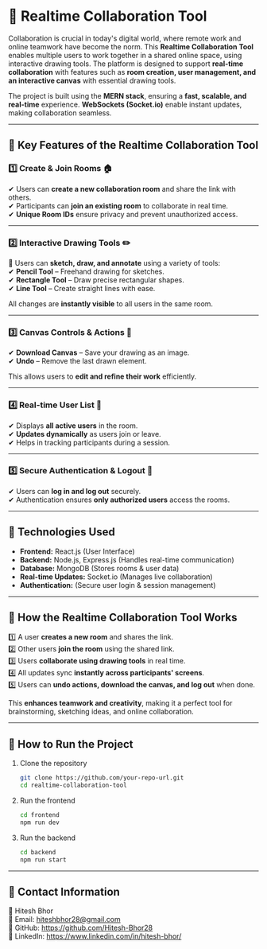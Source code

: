 # 🔗 Realtime Collaboration Tool  

Collaboration is crucial in today's digital world, where remote work and online teamwork have become the norm. This **Realtime Collaboration Tool** enables multiple users to work together in a shared online space, using interactive drawing tools. The platform is designed to support **real-time collaboration** with features such as **room creation, user management, and an interactive canvas** with essential drawing tools.  

The project is built using the **MERN stack**, ensuring a **fast, scalable, and real-time** experience. **WebSockets (Socket.io)** enable instant updates, making collaboration seamless.  

---

## 🔹 **Key Features of the Realtime Collaboration Tool**  

### **1️⃣ Create & Join Rooms 🏠**  
✔ Users can **create a new collaboration room** and share the link with others.  
✔ Participants can **join an existing room** to collaborate in real time.  
✔ **Unique Room IDs** ensure privacy and prevent unauthorized access.  

---

### **2️⃣ Interactive Drawing Tools ✏️**  
📌 Users can **sketch, draw, and annotate** using a variety of tools:  
✔ **Pencil Tool** – Freehand drawing for sketches.  
✔ **Rectangle Tool** – Draw precise rectangular shapes.  
✔ **Line Tool** – Create straight lines with ease.  

All changes are **instantly visible** to all users in the same room.  

---

### **3️⃣ Canvas Controls & Actions 🎨**  
✔ **Download Canvas** – Save your drawing as an image.  
✔ **Undo** – Remove the last drawn element.  

This allows users to **edit and refine their work** efficiently.  

---

### **4️⃣ Real-time User List 👥**  
✔ Displays **all active users** in the room.  
✔ **Updates dynamically** as users join or leave.  
✔ Helps in tracking participants during a session.  

---

### **5️⃣ Secure Authentication & Logout 🔐**  
✔ Users can **log in and log out** securely.  
✔ Authentication ensures **only authorized users** access the rooms.  

---

## 🔧 **Technologies Used**  
- **Frontend:** React.js (User Interface)  
- **Backend:** Node.js, Express.js (Handles real-time communication)  
- **Database:** MongoDB (Stores rooms & user data)  
- **Real-time Updates:** Socket.io (Manages live collaboration)  
- **Authentication:** (Secure user login & session management)  

---

## 🚀 **How the Realtime Collaboration Tool Works**  
1️⃣ A user **creates a new room** and shares the link.  
2️⃣ Other users **join the room** using the shared link.  
3️⃣ Users **collaborate using drawing tools** in real time.  
4️⃣ All updates sync **instantly across participants' screens**.  
5️⃣ Users can **undo actions, download the canvas, and log out** when done.  

This **enhances teamwork and creativity**, making it a perfect tool for brainstorming, sketching ideas, and online collaboration.  

---

## 📌 **How to Run the Project**  
1. Clone the repository  
   ```sh
   git clone https://github.com/your-repo-url.git
   cd realtime-collaboration-tool
2. Run the frontend  
   ```sh
   cd frontend
   npm run dev
3. Run the backend  
   ```sh
   cd backend
   npm run start
   
---

## 📧 Contact Information 
💼 Hitesh Bhor  
📩 Email: hiteshbhor28@gmail.com  
🔗 GitHub: https://github.com/Hitesh-Bhor28  
🚀 LinkedIn: https://www.linkedin.com/in/hitesh-bhor/  
